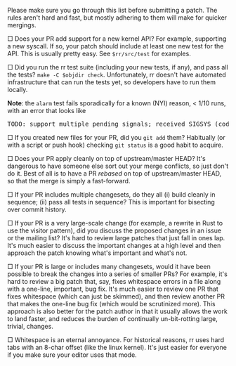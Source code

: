 Please make sure you go through this list before submitting a patch.  The rules aren't hard and fast, but mostly adhering to them will make for quicker mergings.

&#9633; Does your PR add support for a new kernel API?  For example, supporting a new syscall.  If so, your patch should include at least one new test for the API.  This is usually pretty easy.  See `$rr/src/test` for examples.

&#9633; Did you run the rr test suite (including your new tests, if any), and pass all the tests?  `make -C $objdir check`.  Unfortunately, rr doesn't have automated infrastructure that can run the tests yet, so developers have to run them locally.

**Note**: the `alarm` test fails sporadically for a known (NYI) reason, < 1/10 runs, with an error that looks like
<pre>
TODO: support multiple pending signals; received SIGSYS (code: %d) at $ip:%p while trying to deliver SIGSTKFLT (code: %d)
</pre>

&#9633; If you created new files for your PR, did you `git add` them?  Habitually (or with a script or push hook) checking `git status` is a good habit to acquire.

&#9633; Does your PR apply cleanly on top of upstream/master HEAD?  It's dangerous to have someone else sort out your merge conflicts, so just don't do it.  Best of all is to have a PR *rebased* on top of upstream/master HEAD, so that the merge is simply a fast-forward.

&#9633; If your PR includes multiple changesets, do they all (i) build cleanly in sequence; (ii) pass all tests in sequence?  This is important for bisecting over commit history.

&#9633; If your PR is a very large-scale change (for example, a rewrite in Rust to use the visitor pattern), did you discuss the proposed changes in an issue or the mailing list?  It's hard to review large patches that just fall in ones lap.  It's much easier to discuss the important changes at a high level and then approach the patch knowing what's important and what's not.

&#9633; If your PR is large or includes many changesets, would it have been possible to break the changes into a series of smaller PRs?  For example, it's hard to review a big patch that, say, fixes whitespace errors in a file along with a one-line, important, bug fix.  It's much easier to review one PR that fixes whitespace (which can just be skimmed), and then review another PR that makes the one-line bug fix (which would be scrutinized more).  This approach is also better for the patch author in that it usually allows the work to land faster, and reduces the burden of continually un-bit-rotting large, trivial, changes.

&#9633; Whitespace is an eternal annoyance.  For historical reasons, rr uses hard tabs with an 8-char offset (like the linux kernel).  It's just easier for everyone if you make sure your editor uses that mode.